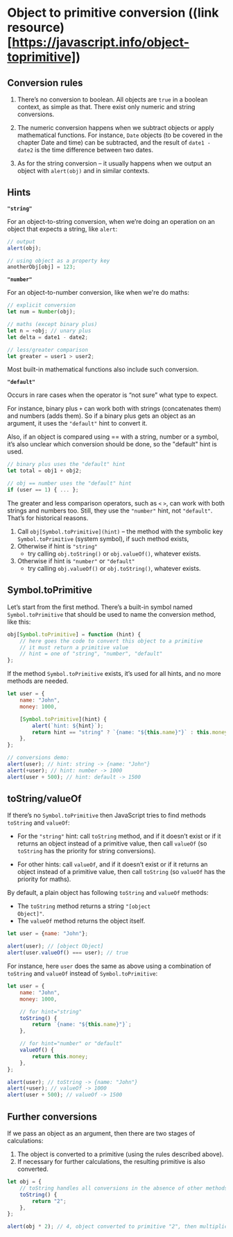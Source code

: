 # **Object to primitive conversion** ((link resource)[https://javascript.info/object-toprimitive])

## **Conversion rules**

1. There’s no conversion to boolean. All objects are <code>true</code> in a boolean context, as simple as that. There exist only numeric and string conversions.

2. The numeric conversion happens when we subtract objects or apply mathematical functions. For instance, <code>Date</code> objects (to be covered in the chapter Date and time) can be subtracted, and the result of <code>date1 - date2</code> is the time difference between two dates.

3. As for the string conversion – it usually happens when we output an object with <code>alert(obj)</code> and in similar contexts.

## **Hints**

<code><strong>"string"</strong></code>

For an object-to-string conversion, when we’re doing an operation on an object that expects a string, like <code>alert</code>:

```javascript
// output
alert(obj);

// using object as a property key
anotherObj[obj] = 123;
```

<code><strong>"number"</strong></code>

For an object-to-number conversion, like when we're do maths:

```javascript
// explicit conversion
let num = Number(obj);

// maths (except binary plus)
let n = +obj; // unary plus
let delta = date1 - date2;

// less/greater comparison
let greater = user1 > user2;
```

Most built-in mathematical functions also include such conversion.

<code><strong>"default"</strong></code>

Occurs in rare cases when the operator is “not sure” what type to expect.

For instance, binary plus <code>+</code> can work both with strings (concatenates them) and numbers (adds them). So if a binary plus gets an object as an argument, it uses the <code>"default"</code> hint to convert it.

Also, if an object is compared using == with a string, number or a symbol, it’s also unclear which conversion should be done, so the "default" hint is used.

```javascript
// binary plus uses the "default" hint
let total = obj1 + obj2;

// obj == number uses the "default" hint
if (user == 1) { ... };
```

The greater and less comparison operators, such as <code><</code> <code>></code>, can work with both strings and numbers too. Still, they use the <code>"number"</code> hint, not <code>"default"</code>. That’s for historical reasons.

1. Call <code>obj[Symbol.toPrimitive\](hint)</code> – the method with the symbolic key <code>Symbol.toPrimitive</code> (system symbol), if such method exists,
2. Otherwise if hint is <code>"string"</code>
    - try calling <code>obj.toString()</code> or <code>obj.valueOf()</code>, whatever exists.
3. Otherwise if hint is <code>"number"</code> or <code>"default"</code>
    - try calling <code>obj.valueOf()</code> or <code>obj.toString()</code>, whatever exists.

## **Symbol.toPrimitive**

Let’s start from the first method. There’s a built-in symbol named <code>Symbol.toPrimitive</code> that should be used to name the conversion method, like this:

```javascript
obj[Symbol.toPrimitive] = function (hint) {
	// here goes the code to convert this object to a primitive
	// it must return a primitive value
	// hint = one of "string", "number", "default"
};
```

If the method <code>Symbol.toPrimitive</code> exists, it’s used for all hints, and no more methods are needed.

```javascript
let user = {
	name: "John",
	money: 1000,

	[Symbol.toPrimitive](hint) {
		alert(`hint: ${hint}`);
		return hint == "string" ? `{name: "${this.name}"}` : this.money;
	},
};

// conversions demo:
alert(user); // hint: string -> {name: "John"}
alert(+user); // hint: number -> 1000
alert(user + 500); // hint: default -> 1500
```

## **toString/valueOf**

If there’s no <code>Symbol.toPrimitive</code> then JavaScript tries to find methods <code>toString</code> and <code>valueOf</code>:

-   For the <code>"string"</code> hint: call <code>toString</code> method, and if it doesn’t exist or if it returns an object instead of a primitive value, then call <code>valueOf</code> (so <code>toString</code> has the priority for string conversions).

-   For other hints: call <code>valueOf</code>, and if it doesn’t exist or if it returns an object instead of a primitive value, then call <code>toString</code> (so <code>valueOf</code> has the priority for maths).

By default, a plain object has following <code>toString</code> and <code>valueOf</code> methods:

-   The <code>toString</code> method returns a string <code>"[object Object]"</code>.
-   The <code>valueOf</code> method returns the object itself.

```javascript
let user = {name: "John"};

alert(user); // [object Object]
alert(user.valueOf() === user); // true
```

For instance, here <code>user</code> does the same as above using a combination of <code>toString</code> and <code>valueOf</code> instead of <code>Symbol.toPrimitive</code>:

```javascript
let user = {
	name: "John",
	money: 1000,

	// for hint="string"
	toString() {
		return `{name: "${this.name}"}`;
	},

	// for hint="number" or "default"
	valueOf() {
		return this.money;
	},
};

alert(user); // toString -> {name: "John"}
alert(+user); // valueOf -> 1000
alert(user + 500); // valueOf -> 1500
```

## **Further conversions**

If we pass an object as an argument, then there are two stages of calculations:

1. The object is converted to a primitive (using the rules described above).
2. If necessary for further calculations, the resulting primitive is also converted.

```javascript
let obj = {
	// toString handles all conversions in the absence of other methods
	toString() {
		return "2";
	},
};

alert(obj * 2); // 4, object converted to primitive "2", then multiplication made it a number
```
